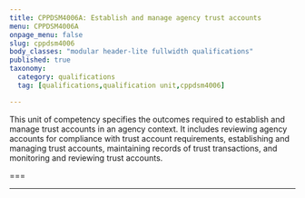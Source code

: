 ```yaml
---
title: CPPDSM4006A: Establish and manage agency trust accounts
menu: CPPDSM4006A
onpage_menu: false
slug: cppdsm4006
body_classes: "modular header-lite fullwidth qualifications"
published: true
taxonomy:
  category: qualifications
  tag: [qualifications,qualification unit,cppdsm4006]

---
```


This unit of competency specifies the outcomes required to establish and manage trust accounts in an agency context. It includes reviewing agency accounts for compliance with trust account requirements, establishing and managing trust accounts, maintaining records of trust transactions, and monitoring and reviewing trust accounts.

===

---
